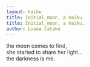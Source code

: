 ```yaml
---
layout: haiku
title: Initial_moon, a Haiku
title: Initial_moon, a Haiku.
author: Luana Catake
---
```


the moon comes to find,<br>
she started to share her light...<br>
the darkness is me.<br>